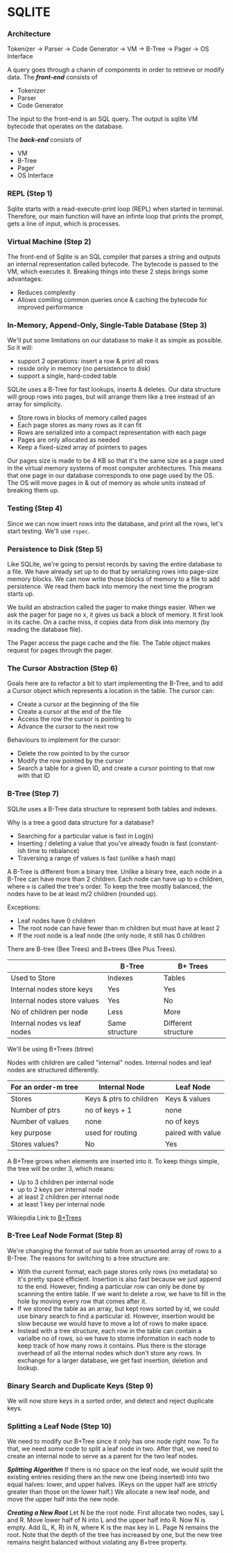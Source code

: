 # SQLITE

### Architecture

Tokenizer -> Parser -> Code Generator -> VM -> B-Tree -> Pager -> OS Interface

A query goes through a chanin of components in order to retrieve or modify data. The ***front-end*** consists of
- Tokenizer
- Parser
- Code Generator

The input to the front-end is an SQL query. The output is sqlite VM bytecode that operates on the database.

The ***back-end*** consists of
- VM
- B-Tree
- Pager
- OS Interface


### REPL (Step 1)

Sqlite starts with a read-execute-print loop (REPL) when started in terminal. Therefore, our main function will have an infinte loop that prints the prompt, gets a line of input, which is processes.


### Virtual Machine (Step 2)

The front-end of Sqlite is an SQL compiler that parses a string and outputs an internal representation called bytecode. The bytecode is passed to the VM, which executes it. Breaking things into these 2 steps brings some advantages:
- Reduces complexity
- Allows comiling common queries once & caching the bytecode for improved performance


### In-Memory, Append-Only, Single-Table Database (Step 3)

We'll put some limitations on our database to make it as simple as possible. So it will:
- support 2 operations: insert a row & print all rows
- reside only in memory (no persistence to disk)
- support a single, hard-coded table

SQLite uses a B-Tree for fast lookups, inserts & deletes. Our data structure will group rows into pages, but will arrange them like a tree instead of an array for simplicity.
- Store rows in blocks of memory called pages
- Each page stores as many rows as it can fit
- Rows are serialized into a compact representation with each page
- Pages are only allocated as needed
- Keep a fixed-sized array of pointers to pages

Our pages size is made to be 4 KB so that it's the same size as a page used in the virtual memory systems of most computer architectures. This means that one page in our database corresponds to one page used by the OS. The OS will move pages in & out of memory as whole units instead of breaking them up.


### Testing (Step 4)

Since we can now insert rows into the database, and print all the rows, let's start testing. We'll use `rspec`.


### Persistence to Disk (Step 5)

Like SQLite, we're going to persist records by saving the entire database to a file. We have already set up to do that by serializing rows into page-size memory blocks. We can now write those blocks of memory to a file to add persistence. We read them back into memory the next time the program starts up.

We build an abstraction called the pager to make things easier. When we ask the pager for page no x, it gives us back a block of memory. It first look in its cache. On a cache miss, it copies data from disk into memory (by reading the database file).

The Pager access the page cache and the file. The Table object makes request for pages through the pager.


### The Cursor Abstraction (Step 6)

Goals here are to refactor a bit to start implementing the B-Tree, and to add a Cursor object which represents a location in the table. The cursor can:
- Create a cursor at the beginning of the file
- Create a cursor at the end of the file
- Access the row the cursor is pointing to
- Advance the cursor to the next row

Behaviours to implement for the cursor:
- Delete the row pointed to by the cursor
- Modify the row pointed by the cursor
- Search a table for a given ID, and create a cursor pointing to that row with that ID


### B-Tree (Step 7)

SQLite uses a B-Tree data structure to represent both tables and indexes. 

Why is a tree a good data structure for a database?
- Searching for a particular value is fast in Log(n)
- Inserting / deleting a value that you've already foudn is fast (constant-ish time to rebalance)
- Traversing a range of values is fast (unlike a hash map)

A B-Tree is different from a binary tree. Unlike a binary tree, each node in a B-Tree can have more than 2 children. Each node can have up to `m` children, where `m` is called the tree's order. To keep the tree mostly balanced, the nodes have to be at least m/2 children (rounded up).

Exceptions:
- Leaf nodes have 0 children
- The root node can have fewer than m children but must have at least 2
- If the root node is a leaf node (the only node, it still has 0 children


There are B-tree (Bee Trees) and B+trees (Bee Plus Trees).

| 				| B-Tree 	| B+ Trees 		|
| ------------- 		| ------ 	| -------- 		|
| Used to Store 		| Indexes 	| Tables   		|
| Internal nodes store keys 	| Yes 		| Yes			|
| Internal nodes store values 	| Yes 		| No			|
| No of children per node 	| Less 		| More			|
| Internal nodes vs leaf nodes 	| Same structure | Different structure	|

We'll be using B+Trees (btree)

Nodes with children are called "internal" nodes. Internal nodes and leaf nodes are structured differently.

| For an order-m tree		| Internal Node			| Leaf Node	|
| ------------- 		| ------ 			| -------- 	|
| Stores	 		| Keys & ptrs to children 	| Keys & values |
| Number of ptrs		| no of keys + 1 		| none		|
| Number of values		| none		 		| no of keys	|
| key purpose			| used for routing 		| paired with value |
| Stores values? 		| No 				| Yes 		|

A B+Tree grows when elements are inserted into it. To keep things simple, the tree will be order 3, which means:
- Up to 3 children per internal node
- up to 2 keys per internal node
- at least 2 children per internal node
- at least 1 key per internal node

Wikiepdia Link to [B+Trees](https://en.wikipedia.org/wiki/B%2B_tree)


### B-Tree Leaf Node Format (Step 8)

We're changing the format of our table from an unsorted array of rows to a B-Tree. The reasons for switching to a tree structure are:
- With the current format, each page stores only rows (no metadata) so it's pretty space efficient. Insertion is also fast because we just append to the end. However, finding a particular row can only be done by scanning the entire table. If we want to delete a row, we have to fill in the hole by moving every row that comes after it.
- If we stored the table as an array, but kept rows sorted by id, we could use binary search to find a particular id. However, insertion would be slow because we would have to move a lot of rows to make space.
- Instead with a tree structure, each row in the table can contain a varialbe no of rows, so we have to stome information in each node to keep track of how many rows it contains. Plus there is the storage overhead of all the internal nodes which don't store any rows. In exchange for a larger database, we get fast insertion, deletion and lookup.


### Binary Search and Duplicate Keys (Step 9)

We will now store keys in a sorted order, and detect and reject duplicate keys.


### Splitting a Leaf Node (Step 10)

We need to modify our B+Tree since it only has one node right now. To fix that, we need some code to split a leaf node in two. After that, we need to create an internal node to serve as a parent for the two leaf nodes.

***Splitting Algorithm***
If there is no space on the leaf node, we would split the existing entries residing there an the new one (being inserted) into two equal halves: lower, and upper halves. (Keys on the upper half are strictly greater than those on the lower half.) We allocate a new leaf node, and move the upper half into the new node.

***Creating a New Root***
Let N be the root node. First allocate two nodes, say L and R. Move lower half of N into L and the upper half into R. Now N is empty. Add (L, K, R) in N, where K is the max key in L. Page N remains the root. Note that the depth of the tree has increased by one, but the new tree remains height balanced without violating any B+tree property.

